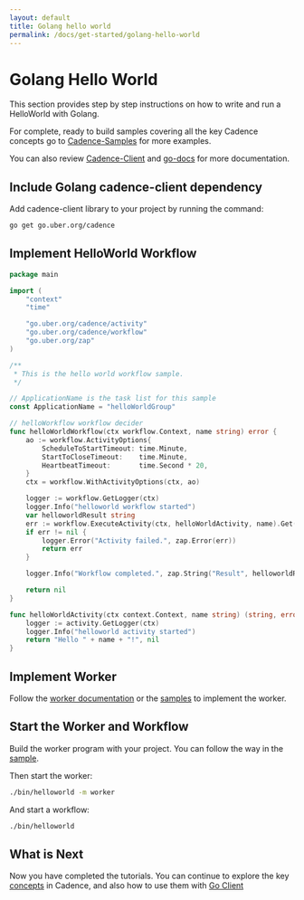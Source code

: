 ```yaml
---
layout: default
title: Golang hello world
permalink: /docs/get-started/golang-hello-world
---
```


# Golang Hello World
This section provides step by step instructions on how to write and run a HelloWorld with Golang. 

For complete, ready to build samples covering all the key Cadence concepts go to [Cadence-Samples](https://github.com/uber-common/cadence-samples) for more examples.

You can also review [Cadence-Client](https://github.com/uber-go/cadence-client/) and [go-docs](https://pkg.go.dev/go.uber.org/cadence) for more documentation.

## Include Golang cadence-client dependency

Add cadence-client library to your project by running the command:

```bash
go get go.uber.org/cadence
```

## Implement HelloWorld Workflow

```go
package main

import (
	"context"
	"time"

	"go.uber.org/cadence/activity"
	"go.uber.org/cadence/workflow"
	"go.uber.org/zap"
)

/**
 * This is the hello world workflow sample.
 */

// ApplicationName is the task list for this sample
const ApplicationName = "helloWorldGroup"

// helloWorkflow workflow decider
func helloWorldWorkflow(ctx workflow.Context, name string) error {
	ao := workflow.ActivityOptions{
		ScheduleToStartTimeout: time.Minute,
		StartToCloseTimeout:    time.Minute,
		HeartbeatTimeout:       time.Second * 20,
	}
	ctx = workflow.WithActivityOptions(ctx, ao)

	logger := workflow.GetLogger(ctx)
	logger.Info("helloworld workflow started")
	var helloworldResult string
	err := workflow.ExecuteActivity(ctx, helloWorldActivity, name).Get(ctx, &helloworldResult)
	if err != nil {
		logger.Error("Activity failed.", zap.Error(err))
		return err
	}

	logger.Info("Workflow completed.", zap.String("Result", helloworldResult))

	return nil
}

func helloWorldActivity(ctx context.Context, name string) (string, error) {
	logger := activity.GetLogger(ctx)
	logger.Info("helloworld activity started")
	return "Hello " + name + "!", nil
}
```
## Implement Worker
Follow the [worker documentation](/docs/go-client/workers) or the [samples](https://github.com/uber-common/cadence-samples/blob/master/cmd/samples/recipes/helloworld/main.go) to implement the worker.

## Start the Worker and Workflow
Build the worker program with your project. You can follow the way in the [sample](https://github.com/uber-common/cadence-samples).

Then start the worker:
```bash
./bin/helloworld -m worker
```

And start a workflow:
```bash
./bin/helloworld
```

## What is Next
Now you have completed the tutorials. You can continue to explore the key [concepts](/docs/concepts) in Cadence, and also how to use them with [Go Client](/docs/go-client)

